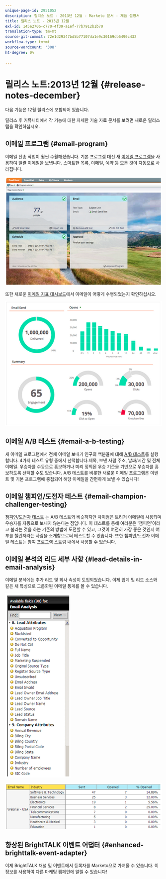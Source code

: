 ```yaml
---
unique-page-id: 2951052
description: 릴리스 노트 - 2013년 12월 - Marketo 문서 - 제품 설명서
title: 릴리스 노트 - 2013년 12월
exl-id: 145e2706-c770-4f39-a1ef-77b7912b1b70
translation-type: tm+mt
source-git-commit: 72e1d29347bd5b77107da1e9c30169cb6490c432
workflow-type: tm+mt
source-wordcount: '308'
ht-degree: 0%

---
```


# 릴리스 노트:2013년 12월 {#release-notes-december}

다음 기능은 12월 릴리스에 포함되어 있습니다.

릴리스 후 커뮤니티에서 각 기능에 대한 자세한 기술 자료 문서를 보려면 새로운 릴리스 탭을 확인하십시오.

## 이메일 프로그램 {#email-program}

이메일 전송 작업이 훨씬 수월해졌습니다. 기본 프로그램 대신 새 [이메일 프로그램](/help/marketo/product-docs/email-marketing/email-programs/creating-an-email-program/understanding-email-programs.md)을 사용하여 일괄 이메일을 보냅니다. 스마트한 목록, 이메일, 예약 등 모든 것이 자동으로 사라집니다.

![](assets/image2014-9-22-17-3a19-3a55.png)

또한 새로운 [이메일 지표 대시보드](/help/marketo/product-docs/email-marketing/email-programs/email-program-data/view-the-email-program-dashboard.md)에서 이메일이 어떻게 수행되었는지 확인하십시오.

![](assets/image2014-9-22-17-3a20-3a14.png)

## 이메일 A/B 테스트 {#email-a-b-testing}

새 이메일 프로그램에서 전체 이메일 보내기 인구의 백분율에 대해 [A/B 테스트](/help/marketo/product-docs/email-marketing/email-programs/email-program-actions/email-test-a-b-test/add-an-a-b-test.md)를 실행합니다. 4가지 테스트 유형 중에서 선택합니다.제목, 보낸 사람 주소, 날짜/시간 및 전체 이메일. 우승자를 수동으로 홍보하거나 미리 정의된 우승 기준을 기반으로 우승자를 홍보하도록 선택할 수도 있습니다. A/B 테스트를 비롯한 새로운 이메일 프로그램은 이벤트 및 기본 프로그램에 중첩되어 해당 이메일을 간편하게 보낼 수 있습니다!

## 이메일 챔피언/도전자 테스트 {#email-champion-challenger-testing}

[챔피언/도전자 테스트](/help/marketo/product-docs/email-marketing/general/functions-in-the-editor/email-tests-champion-challenger/add-an-email-champion-challenger.md) 는 A/B 테스트와 비슷하지만 차이점은 트리거 이메일에 사용되며 우승자를 자동으로 보내지 않는다는 점입니다. 이 테스트를 통해 여러분은 &#39;챔피언&#39;이라고 불리는 것을 하는 기존의 방법에 도전할 수 있고, 그것이 여전히 가장 좋은 것인지 여부를 챌린저라는 사람을 소개함으로써 테스트할 수 있습니다. 또한 챔피언/도전자 이메일 테스트는 참여 프로그램 스트림 내에서 사용할 수 있습니다.

## 이메일 분석의 리드 세부 사항 {#lead-details-in-email-analysis}

이메일 분석에는 추가 리드 및 회사 속성이 도입되었습니다. 이제 업계 및 리드 소스와 같은 새 특성으로 그룹화된 이메일 통계를 볼 수 있습니다.

![](assets/image2014-9-22-17-3a20-3a43.png)

![](assets/image2014-9-22-17-3a21-3a18.png)

## 향상된 BrightTALK 이벤트 어댑터 {#enhanced-brighttalk-event-adapter}

이제 BrightTALK 채널 및 이벤트에서 등록자를 Marketo으로 가져올 수 있습니다. 이 정보를 사용하여 다른 마케팅 캠페인에 알릴 수 있습니다!
